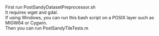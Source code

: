 
First run PostSandyDatasetPreprocessor.sh</br>
It requires wget and gdal.</br>
If using Windows, you can run this bash script on a POSIX layer such as MIGW64 or Cygwin.</br>
Then you can run PostSandyTileTests.m